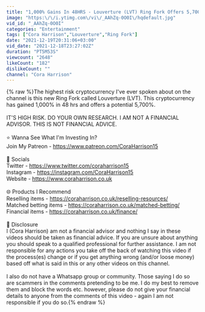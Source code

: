 ```yaml
---
title: "1,000% Gains In 48HRS - Louverture (LVT) Ring Fork Offers 5,700% APY"
image: "https:\/\/i.ytimg.com\/vi\/_AAhZq-0O0I\/hqdefault.jpg"
vid_id: "_AAhZq-0O0I"
categories: "Entertainment"
tags: ["Cora Harrison","Louverture","Ring Fork"]
date: "2021-12-19T20:31:06+03:00"
vid_date: "2021-12-18T23:27:02Z"
duration: "PT5M53S"
viewcount: "2648"
likeCount: "182"
dislikeCount: ""
channel: "Cora Harrison"
---
```

{% raw %}The highest risk cryptocurrency I've ever spoken about on the channel is this new Ring Fork called Louverture (LVT). This cryptocurrency has gained 1,000% in 48 hrs and offers a potential 5,700%. <br /><br />IT'S HIGH RISK. DO YOUR OWN RESEARCH. I AM NOT A FINANCIAL ADVISOR. THIS IS NOT FINANCIAL ADVICE. <br /><br />⭐️ Wanna See What I'm Investing In?<br />Join My Patreon - <a rel="nofollow" target="blank" href="https://www.patreon.com/CoraHarrison15">https://www.patreon.com/CoraHarrison15</a><br /><br />👻 Socials<br />Twitter - <a rel="nofollow" target="blank" href="https://www.twitter.com/coraharrison15">https://www.twitter.com/coraharrison15</a><br />Instagram - <a rel="nofollow" target="blank" href="https://instagram.com/CoraHarrison15">https://instagram.com/CoraHarrison15</a><br />Website - <a rel="nofollow" target="blank" href="https://www.coraharrison.co.uk">https://www.coraharrison.co.uk</a><br /><br />🌐 Products I Recommend<br />Reselling items - <a rel="nofollow" target="blank" href="https://coraharrison.co.uk/reselling-resources/">https://coraharrison.co.uk/reselling-resources/</a><br />Matched betting items - <a rel="nofollow" target="blank" href="https://coraharrison.co.uk/matched-betting/">https://coraharrison.co.uk/matched-betting/</a><br />Financial items - <a rel="nofollow" target="blank" href="https://coraharrison.co.uk/finance/">https://coraharrison.co.uk/finance/</a><br /><br />🤚 Disclosure<br />I (Cora Harrison) am not a financial advisor and nothing I say in these videos should be taken as financial advice. If you are unsure about anything you should speak to a qualified professional for further assistance. I am not responsible for any actions you take off the back of watching this video if the process(es) change or if you get anything wrong (and/or loose money) based off what is said in this or any other videos on this channel. <br /><br />I also do not have a Whatsapp group or community. Those saying I do so are scammers in the comments pretending to be me. I do my best to remove them and block the words etc. however, please do not give your financial details to anyone from the comments of this video - again I am not responsible if you do so.{% endraw %}

